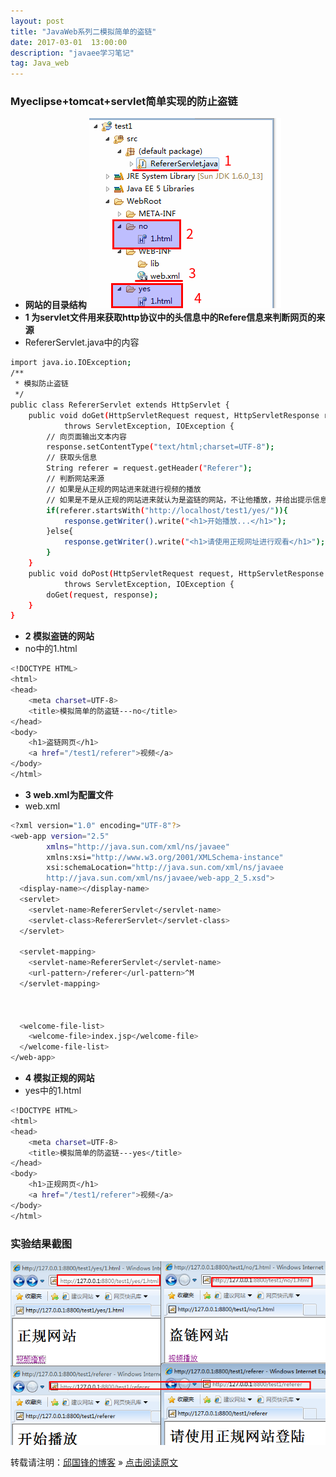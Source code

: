 ```yaml
---
layout: post
title: "JavaWeb系列二模拟简单的盗链"
date: 2017-03-01  13:00:00
description: "javaee学习笔记"
tag: Java_web 
---
```


### Myeclipse+tomcat+servlet简单实现的防止盗链
* **网站的目录结构**
![网站的目录结构](/assets/active_images/javaweb/2/1.png)
* **1 为servlet文件用来获取http协议中的头信息中的Refere信息来判断网页的来源**
* RefererServlet.java中的内容
```bash
import java.io.IOException;
/**
 * 模拟防止盗链
 */
public class RefererServlet extends HttpServlet {
	public void doGet(HttpServletRequest request, HttpServletResponse response)
			throws ServletException, IOException {
		// 向页面输出文本内容
		response.setContentType("text/html;charset=UTF-8");
		// 获取头信息
		String referer = request.getHeader("Referer");
		// 判断网站来源
		// 如果是从正规的网站进来就进行视频的播放
		// 如果是不是从正规的网站进来就认为是盗链的网站，不让他播放，并给出提示信息
		if(referer.startsWith("http://localhost/test1/yes/")){
			response.getWriter().write("<h1>开始播放...</h1>");
		}else{
			response.getWriter().write("<h1>请使用正规网址进行观看</h1>");
		}
	}
	public void doPost(HttpServletRequest request, HttpServletResponse response)
			throws ServletException, IOException {
		doGet(request, response);
	}
}
```
* **2 模拟盗链的网站**
* no中的1.html
```bash
<!DOCTYPE HTML>
<html>
<head>
    <meta charset=UTF-8>    
    <title>模拟简单的防盗链---no</title>
</head>
<body>
    <h1>盗链网页</h1>
    <a href="/test1/referer">视频</a>
</body>
</html>
```
* **3 web.xml为配置文件**
* web.xml
```bash
<?xml version="1.0" encoding="UTF-8"?>
<web-app version="2.5" 
        xmlns="http://java.sun.com/xml/ns/javaee" 
        xmlns:xsi="http://www.w3.org/2001/XMLSchema-instance" 
        xsi:schemaLocation="http://java.sun.com/xml/ns/javaee 
        http://java.sun.com/xml/ns/javaee/web-app_2_5.xsd">
  <display-name></display-name>
  <servlet>
    <servlet-name>RefererServlet</servlet-name>
    <servlet-class>RefererServlet</servlet-class>
  </servlet>

  <servlet-mapping>
    <servlet-name>RefererServlet</servlet-name>
    <url-pattern>/referer</url-pattern>^M
  </servlet-mapping>



  <welcome-file-list>
    <welcome-file>index.jsp</welcome-file>
  </welcome-file-list>
</web-app>
```
* **4 模拟正规的网站**
* yes中的1.html
```bash
<!DOCTYPE HTML>
<html>
<head>
    <meta charset=UTF-8>
    <title>模拟简单的防盗链---yes</title>
</head>
<body>
    <h1>正规网页</h1>
    <a href="/test1/referer">视频</a>
</body>
</html>
```
### 实验结果截图
![实验结果截图](/assets/active_images/javaweb/2/2.png)


转载请注明：[邱国锋的博客](http://qiuguofeng.com) » [点击阅读原文](http://qiuguofeng.com/2017/03/JavaWeb系列二模拟简单的盗链/)
